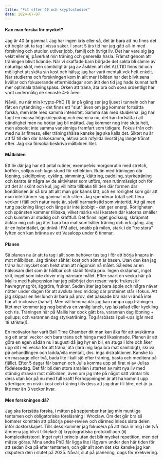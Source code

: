```yaml
---
title: "Fit efter 40 och kryptostudier"
date: 2024-07-07
---
```

#### Kan man forska för mycket?
Jag är 40 år gammal. Jag har ingen kris eller så, det är bara att nu finns det ett begär att ta tag i vissa saker. I snart 5 års tid har jag gått all-in med forskning och studier, utöver jobb, familj och övrigt liv. Det har vare sig jag velat eller ej, påverkat min träning och generella häsla. Främst genom att träningen blivit lidande. När vi skaffade barn började det sakta bli sämre av naturliga skäl, men samtidigt är jag av åsikten att det ALLTID finns tid och möjlighet att sköta sin kost och hälsa; jag har varit mentalt vek helt enkelt. När studierna och forskningen kom in allt mer i bilden har det blivit sena kvällar och fokuserande eftermiddagar som ätit den tid jag hade kunnat haft mer optimala träningspass. Orken att träna, äta bra och sova ordentligt har varit undermålig de senaste 4-5 åren.

Nåväl, nu när min krypto-PhD (1) är på gång ser jag ljuset i tunneln och har fått en nytändning - det finns ett "slut" även om jag kommer fortsätta forska, men inte med samma intensitet. Samma sak med studierna: jag har tagit en massa högskolepoäng och examina nu, det kan fortsätta i all oändlighet men nu börjar jag bli mättad. Jag kommer nog inte sluta helt, men absolut inte samma vansinniga framfart som tidigare. Fokus från och med nu är fitness, eller träningshälsa kanske jag ska kalla det. Siktet nu är att få till den där hälsosamma, aktiva och rofyllda livsstil jag länge trånat efter. Jag ska försöka beskriva målbilden litet. 
#### Målbilden
Ett liv där jag har ett antal rutiner, exempelvis morgonrutin med stretch, koffein, solljus och lugn stund för reflektion. Rutin med träningen där löpning, skidlöpning, cykling, simmning, klättring, paddling, styrketräning och karate är några av de aktiviteter som utförs, men rutinmässigt och för att det är skönt och kul; jag vill hitta tillbaka till den där formen där konditionen är så bra att allt man gör känns lätt, och en rörlighet som gör att man inte känner sig gammal och sliten. Jag spenderar totalt sett flera veckor i fjäll och natur varje år, såväl barmarkstid som vintertid. Att gå med tung packning långt och länge är inte jobbigt - det ger energi. Rörligheten och spänsten kommer tillbaka, vilket märks väl i karaten där katorna smäller och kumiten är studsig och kraftfull. Det finns inget godissug, skräpmat äcklar mig och jag äter bara bra mat som håller träning och ork igång. Jag är en hybridatlet, guldnivå i FM atlet, snabb på milen, stark i de "tre stora" lyften och kan bränna av ett Vasalopp under 6 timmar.
#### Planen
Så planen nu är att ta tag i allt som behöver tas tag i för att börja knapra in mot målbilden. Jag tänker såhär: kost och sömn är basen. Utan den kan jag träna hur mycket som helst utan att någonsin nå målet. Således är en hälsosam diet som är hållbar och stabil första prio. Ingen skräpmat, inget skit, inget som inte driver mig närmare målet. Efter snart en vecka här på Mallis med halvpension har jag påbörjat den resan: varje frukost är havregrynsgröt, äggröra, frukter. Sedan äter jag bara äpple och några nävar nötter under dagen för att avsluta med middag där proteinet står i fokus. Att jag skippar en hel lunch är bara på prov, det passade bra när vi ändå inte har all-inclusive (haha!). Men väl hemma där jag kan rampa upp träningen litet mer kommer jag nog behöva en vanlig lunch, typ laxsallad eller kyckling och ris. Träningen här på Mallis har dock gått bra, varannan dag löpning + pullups, och varannan dag styrketräning. Tog årsbästa i pull-ups igår med 18 strikta(!).

En motivator har varit Bali Time Chamber dit man kan åka för att avskärma sig ett antal veckor och bara träna och hänga med likasinnade. Planen är att göra en egen sådan nu i augusti då jag hyr en bil, en stuga i Idre och åker upp dit i en vecka för att träna, äta (lära mig laga bra mat samtidigt), skriva på avhandlingen och ladda/vila mentalt, dvs. inga distraktioner. Kanske ta en massage eller två, bada lite i kall sjö efter träning, basta och meditera på fjället. Efter 5 dagar får barnen och Julia komma upp så firat vi av Julias födelesedag. Det får bli den stora smällen i starten av mitt nya liv med ständig strävan mot målbilden, även om jag inte på något sätt väntar tils dess utan kör på nu med full kraft! Förhoppningen är att ha kommit upp ytterligare en nivå i kost och träning tills dess att jag drar till Idre, det är ju lite mer än 3 veckor kvar.
#### Men forskningen då?
Jag ska fortsätta forska, i mitten på september har jag min muntliga tentamen och obligatoriska föreläsning i Wroclaw. Om det går bra så kommer komittén att påbörja peer-review och därmed inleds sista delen inför doktorskapet. Tills dess kommer jag fokusera på att läsa in mig i de två ämnena jag blivit tilldelad: (i) kryptografiska protokoll och (ii) komplexitetsteori. Inget nytt i princip utan det blir mycket repetition, men det måste göras. Mina andra PhD får ligga lite i lågvarv under den här tiden för att sedan öka på efter tentamen, och går allt som det ska kanske jag kan disputera den i slutet på 2025. Nåväl, slut på planering, dags för exekvering.


